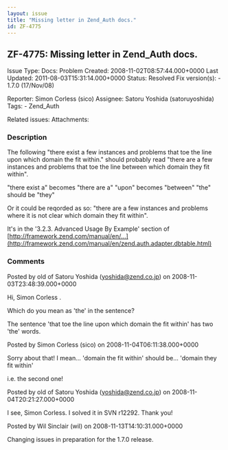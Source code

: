 ```yaml
---
layout: issue
title: "Missing letter in Zend_Auth docs."
id: ZF-4775
---
```


ZF-4775: Missing letter in Zend\_Auth docs.
-------------------------------------------

 Issue Type: Docs: Problem Created: 2008-11-02T08:57:44.000+0000 Last Updated: 2011-08-03T15:31:14.000+0000 Status: Resolved Fix version(s): - 1.7.0 (17/Nov/08)
 
 Reporter:  Simon Corless (sico)  Assignee:  Satoru Yoshida (satoruyoshida)  Tags: - Zend\_Auth
 
 Related issues: 
 Attachments: 
### Description

The following "there exist a few instances and problems that toe the line upon which domain the fit within." should probably read "there are a few instances and problems that toe the line between which domain they fit within".

"there exist a" becomes "there are a" "upon" becomes "between" "the" should be "they"

Or it could be reqorded as so: "there are a few instances and problems where it is not clear which domain they fit within".

It's in the '3.2.3. Advanced Usage By Example' section of [http://framework.zend.com/manual/en/…](http://framework.zend.com/manual/en/zend.auth.adapter.dbtable.html)

 

 

### Comments

Posted by old of Satoru Yoshida (yoshida@zend.co.jp) on 2008-11-03T23:48:39.000+0000

Hi, Simon Corless .

Which do you mean as 'the' in the sentence?

The sentence 'that toe the line upon which domain the fit within' has two 'the' words.

 

 

Posted by Simon Corless (sico) on 2008-11-04T06:11:38.000+0000

Sorry about that! I mean... 'domain the fit within' should be... 'domain they fit within'

i.e. the second one!

 

 

Posted by old of Satoru Yoshida (yoshida@zend.co.jp) on 2008-11-04T20:21:27.000+0000

I see, Simon Corless. I solved it in SVN r12292. Thank you!

 

 

Posted by Wil Sinclair (wil) on 2008-11-13T14:10:31.000+0000

Changing issues in preparation for the 1.7.0 release.

 

 
